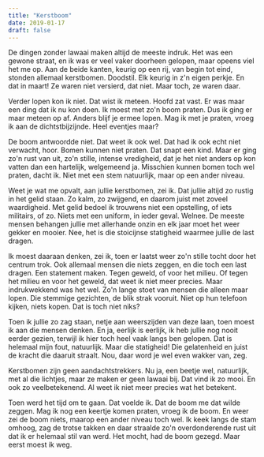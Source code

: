 ```yaml
---
title: "Kerstboom"
date: 2019-01-17
draft: false
---
```


De dingen zonder lawaai maken altijd de meeste indruk. Het was een gewone straat, en ik was er veel vaker doorheen gelopen, maar opeens viel het me op. Aan de beide kanten, keurig op een rij, van begin tot eind, stonden allemaal kerstbomen.<!-- more --> Doodstil. Elk keurig in z'n eigen perkje. En dat in maart! Ze waren niet versierd, dat niet. Maar toch, ze waren daar.

Verder lopen kon ik niet. Dat wist ik meteen. Hoofd zat vast. Er was maar een ding dat ik nu kon doen. Ik moest met zo'n boom praten. Dus ik ging er maar meteen op af. Anders blijf je ermee lopen. Mag ik met je praten, vroeg ik aan de dichtstbijzijnde. Heel eventjes maar?

De boom antwoordde niet. Dat weet ik ook wel. Dat had ik ook echt niet verwacht, hoor. Bomen kunnen niet praten. Dat snapt een kind. Maar er ging zo'n rust van uit, zo'n stille, intense vredigheid, dat je het niet anders op kon vatten dan een hartelijk, welgemeend ja. Misschien kunnen bomen toch wel praten, dacht ik. Niet met een stem natuurlijk, maar op een ander niveau.

Weet je wat me opvalt, aan jullie kerstbomen, zei ik. Dat jullie altijd zo rustig in het gelid staan. Zo kalm, zo zwijgend, en daarom juist met zoveel waardigheid. Met gelid bedoel ik trouwens niet een opstelling, of iets militairs, of zo. Niets met een uniform, in ieder geval. Welnee. De meeste mensen behangen jullie met allerhande onzin en elk jaar moet het weer gekker en mooier. Nee, het is die stoicijnse statigheid waarmee jullie de last dragen.

Ik moest daaraan denken, zei ik, toen er laatst weer zo'n stille tocht door het centrum trok. Ook allemaal mensen die niets zeggen, en die toch een last dragen. Een statement maken. Tegen geweld, of voor het milieu. Of tegen het milieu en voor het geweld, dat weet ik niet meer precies. Maar indrukwekkend was het wel. Zo'n lange stoet van mensen die alleen maar lopen. Die stemmige gezichten, de blik strak vooruit. Niet op hun telefoon kijken, niets kopen. Dat is toch niet niks?

Toen ik jullie zo zag staan, netje aan weerszijden van deze laan, toen moest ik aan die mensen denken. En ja, eerlijk is eerlijk, ik heb jullie nog nooit eerder gezien, terwijl ik hier toch heel vaak langs ben gelopen. Dat is helemaal mijn fout, natuurlijk. Maar die statigheid! Die gelatenheid en juist de kracht die daaruit straalt. Nou, daar word je wel even wakker van, zeg.

Kerstbomen zijn geen aandachtstrekkers. Nu ja, een beetje wel, natuurlijk, met al die lichtjes, maar ze maken er geen lawaai bij. Dat vind ik zo mooi. En ook zo veelbetekenend. Al weet ik niet meer precies wat het betekent.

Toen werd het tijd om te gaan. Dat voelde ik. Dat de boom me dat wilde zeggen. Mag ik nog een keertje komen praten, vroeg ik de boom. En weer zei de boom niets, maarop een ander niveau toch wel. Ik keek langs de stam omhoog, zag de trotse takken en daar straalde zo'n overdonderende rust uit dat ik er helemaal stil van werd. Het mocht, had de boom gezegd. Maar eerst moest ik weg. 
